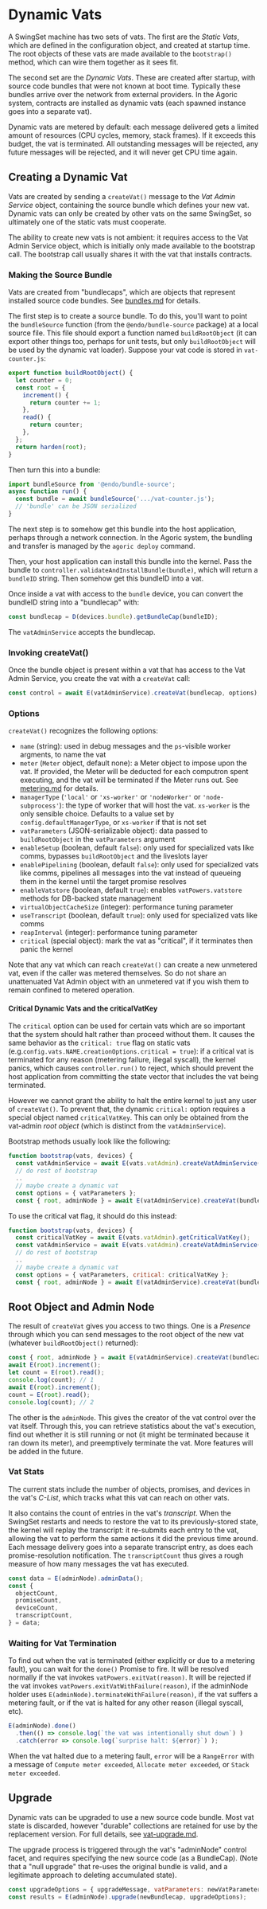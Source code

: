 # Dynamic Vats

A SwingSet machine has two sets of vats. The first are the *Static Vats*, which are defined in the configuration object, and created at startup time. The root objects of these vats are made available to the `bootstrap()` method, which can wire them together as it sees fit.

The second set are the *Dynamic Vats*. These are created after startup, with source code bundles that were not known at boot time. Typically these bundles arrive over the network from external providers. In the Agoric system, contracts are installed as dynamic vats (each spawned instance goes into a separate vat).

Dynamic vats are metered by default: each message delivered gets a limited amount of resources (CPU cycles, memory, stack frames). If it exceeds this budget, the vat is terminated. All outstanding messages will be rejected, any future messages will be rejected, and it will never get CPU time again.

## Creating a Dynamic Vat

Vats are created by sending a `createVat()` message to the *Vat Admin Service* object, containing the source bundle which defines your new vat. Dynamic vats can only be created by other vats on the same SwingSet, so ultimately one of the static vats must cooperate.

The ability to create new vats is not ambient: it requires access to the Vat Admin Service object, which is initially only made available to the bootstrap call. The bootstrap call usually shares it with the vat that installs contracts.

### Making the Source Bundle

Vats are created from "bundlecaps", which are objects that represent installed source code bundles. See [bundles.md](./bundles.md) for details.

The first step is to create a source bundle. To do this, you'll want to point the `bundleSource` function (from the `@endo/bundle-source` package) at a local source file. This file should export a function named `buildRootObject` (it can export other things too, perhaps for unit tests, but only `buildRootObject` will be used by the dynamic vat loader). Suppose your vat code is stored in `vat-counter.js`:

```js
export function buildRootObject() {
  let counter = 0;
  const root = {
    increment() {
      return counter += 1;
    },
    read() {
      return counter;
    },
  };
  return harden(root);
}
```

Then turn this into a bundle:

```js
import bundleSource from '@endo/bundle-source';
async function run() {
  const bundle = await bundleSource('.../vat-counter.js');
  // 'bundle' can be JSON serialized
}
```

The next step is to somehow get this bundle into the host application, perhaps through a network connection. In the Agoric system, the bundling and transfer is managed by the `agoric deploy` command.

Then, your host application can install this bundle into the kernel. Pass the bundle to `controller.validateAndInstallBundle(bundle)`, which will return a `bundleID` string. Then somehow get this bundleID into a vat.

Once inside a vat with access to the `bundle` device, you can convert the bundleID string into a "bundlecap" with:

```js
const bundlecap = D(devices.bundle).getBundleCap(bundleID);
```

The `vatAdminService` accepts the bundlecap.


### Invoking createVat()

Once the bundle object is present within a vat that has access to the Vat Admin Service, you create the vat with a `createVat` call:

```js
const control = await E(vatAdminService).createVat(bundlecap, options);
```

### Options

`createVat()` recognizes the following options:

* `name` (string): used in debug messages and the `ps`-visible worker argments, to name the vat
* `meter` (`Meter` object, default none): a Meter object to impose upon the vat. If provided, the Meter will be deducted for each computron spent executing, and the vat will be terminated if the Meter runs out. See [metering.md](./metering.md) for details.
* `managerType` (`'local'` or `'xs-worker'` or `'nodeWorker'` or `'node-subprocess'`): the type of worker that will host the vat. `xs-worker` is the only sensible choice. Defaults to a value set by `config.defaultManagerType`, or `xs-worker` if that is not set
* `vatParameters` (JSON-serializable object): data passed to `buildRootObject` in the `vatParameters` argument
* `enableSetup` (boolean, default `false`): only used for specialized vats like comms, bypasses `buildRootObject` and the liveslots layer
* `enablePipelining` (boolean, default `false`): only used for specialized vats like comms, pipelines all messages into the vat instead of queueing them in the kernel until the target promise resolves
* `enableVatstore` (boolean, default `true`): enables `vatPowers.vatstore` methods for DB-backed state management
* `virtualObjectCacheSize` (integer): performance tuning parameter
* `useTranscript` (boolean, default `true`): only used for specialized vats like comms
* `reapInterval` (integer): performance tuning parameter
* `critical` (special object): mark the vat as "critical", if it terminates then panic the kernel

Note that any vat which can reach `createVat()` can create a new unmetered vat, even if the caller was metered themselves. So do not share an unattenuated Vat Admin object with an unmetered vat if you wish them to remain confined to metered operation.

#### Critical Dynamic Vats and the criticalVatKey

The `critical` option can be used for certain vats which are so important that the system should halt rather than proceed without them. It causes the same behavior as the `critical: true` flag on static vats (e.g.`config.vats.NAME.creationOptions.critical = true`): if a critical vat is terminated for any reason (metering failure, illegal syscall), the kernel panics, which causes `controller.run()` to reject, which should prevent the host application from committing the state vector that includes the vat being terminated.

However we cannot grant the ability to halt the entire kernel to just any user of `createVat()`. To prevent that, the dynamic `critical:` option requires a special object named `criticalVatKey`. This can only be obtained from the vat-admin *root object* (which is distinct from the `vatAdminService`).

Bootstrap methods usually look like the following:

```js
function bootstrap(vats, devices) {
  const vatAdminService = await E(vats.vatAdmin).createVatAdminService(devices.vatAdmin);
  // do rest of bootstrap
  ..
  // maybe create a dynamic vat
  const options = { vatParameters };
  const { root, adminNode } = await E(vatAdminService).createVat(bundlecap, options);
```

To use the critical vat flag, it should do this instead:

```js
function bootstrap(vats, devices) {
  const criticalVatKey = await E(vats.vatAdmin).getCriticalVatKey();
  const vatAdminService = await E(vats.vatAdmin).createVatAdminService(devices.vatAdmin);
  // do rest of bootstrap
  ..
  // maybe create a dynamic vat
  const options = { vatParameters, critical: criticalVatKey };
  const { root, adminNode } = await E(vatAdminService).createVat(bundlecap, options);
```

## Root Object and Admin Node

The result of `createVat` gives you access to two things. One is a *Presence* through which you can send messages to the root object of the new vat (whatever `buildRootObject()` returned):


```js
const { root, adminNode } = await E(vatAdminService).createVat(bundlecap);
await E(root).increment();
let count = E(root).read();
console.log(count); // 1
await E(root).increment();
count = E(root).read();
console.log(count); // 2
```

The other is the `adminNode`. This gives the creator of the vat control over the vat itself. Through this, you can retrieve statistics about the vat's execution, find out whether it is still running or not (it might be terminated because it ran down its meter), and preemptively terminate the vat. More features will be added in the future.

### Vat Stats

The current stats include the number of objects, promises, and devices in the vat's *C-List*, which tracks what this vat can reach on other vats.

It also contains the count of entries in the vat's *transcript*. When the SwingSet restarts and needs to restore the vat to its previously-stored state, the kernel will replay the transcript: it re-submits each entry to the vat, allowing the vat to perform the same actions it did the previous time around. Each message delivery goes into a separate transcript entry, as does each promise-resolution notification. The `transcriptCount` thus gives a rough measure of how many messages the vat has executed.

```js
const data = E(adminNode).adminData();
const {
  objectCount,
  promiseCount,
  deviceCount,
  transcriptCount,
} = data;
```

### Waiting for Vat Termination

To find out when the vat is terminated (either explicitly or due to a metering fault), you can wait for the `done()` Promise to fire. It will be resolved normally if the vat invokes `vatPowers.exitVat(reason)`. It will be rejected if the vat invokes `vatPowers.exitVatWithFailure(reason)`, if the adminNode holder uses `E(adminNode).terminateWithFailure(reason)`, if the vat suffers a metering fault, or if the vat is halted for any other reason (illegal syscall, etc).

```js
E(adminNode).done()
  .then(() => console.log(`the vat was intentionally shut down`) )
  .catch(error => console.log(`surprise halt: ${error}`) );
```

When the vat halted due to a metering fault, `error` will be a `RangeError` with a message of `Compute meter exceeded`, `Allocate meter exceeded`, or `Stack meter exceeded`.

## Upgrade

Dynamic vats can be upgraded to use a new source code bundle. Most vat state is discarded, however "durable" collections are retained for use by the replacement version. For full details, see [vat-upgrade.md](./vat-upgrade.md).

The upgrade process is triggered through the vat's "adminNode" control facet, and requires specifying the new source code (as a BundleCap). (Note that a "null upgrade" that re-uses the original bundle is valid, and a legitimate approach to deleting accumulated state).

```js
const upgradeOptions = { upgradeMessage, vatParameters: newVatParameters };
const results = E(adminNode).upgrade(newBundlecap, upgradeOptions);
```
